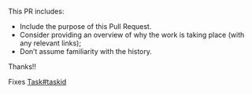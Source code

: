 This PR includes:

* Include the purpose of this Pull Request. 
* Consider providing an overview of why the work is taking place (with any relevant links); 
* Don’t assume familiarity with the history. 

Thanks!!

Fixes [Task#taskid](https://cdo.telefonica.com/redmine/issues/taskid)
